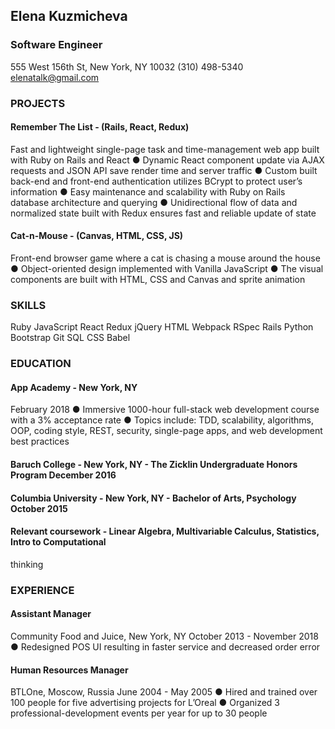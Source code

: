 ## Elena Kuzmicheva
### Software Engineer
555 West 156th St, New York, NY 10032 (310) 498-5340 elenatalk@gmail.com
### PROJECTS
#### Remember The List - (Rails, React, Redux)
Fast and lightweight single-page task and time-management web app built with Ruby on Rails and
React
● Dynamic React component update via AJAX requests and JSON API save render time and
server traffic
● Custom built back-end and front-end authentication utilizes BCrypt to protect user’s information
● Easy maintenance and scalability with Ruby on Rails database architecture and querying
● Unidirectional flow of data and normalized state built with Redux ensures fast and reliable
update of state
#### Cat-n-Mouse - (Canvas, HTML, CSS, JS)
Front-end browser game where a cat is chasing a mouse around the house
● Object-oriented design implemented with Vanilla JavaScript
● The visual components are built with HTML, CSS and Canvas and sprite animation
### SKILLS
Ruby JavaScript React Redux jQuery HTML Webpack RSpec
Rails Python Bootstrap Git SQL CSS Babel
### EDUCATION
#### App Academy - New York, NY 
February 2018
● Immersive 1000-hour full-stack web development course with a 3% acceptance rate
● Topics include: TDD, scalability, algorithms, OOP, coding style, REST, security, single-page apps,
and web development best practices
#### Baruch College - New York, NY - The Zicklin Undergraduate Honors Program December 2016
#### Columbia University - New York, NY - Bachelor of Arts, Psychology October 2015
#### Relevant coursework - Linear Algebra, Multivariable Calculus, Statistics, Intro to Computational
thinking
### EXPERIENCE
#### Assistant Manager  
Community Food and Juice, New York, NY
October 2013 - November 2018
● Redesigned POS UI resulting in faster service and decreased order error
#### Human Resources Manager 
BTLOne, Moscow, Russia
June 2004 - May 2005
● Hired and trained over 100 people for five advertising projects for L’Oreal
● Organized 3 professional-development events per year for up to 30 people
